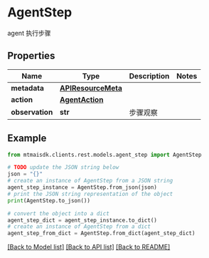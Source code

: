 # AgentStep

agent 执行步骤

## Properties

Name | Type | Description | Notes
------------ | ------------- | ------------- | -------------
**metadata** | [**APIResourceMeta**](APIResourceMeta.md) |  | 
**action** | [**AgentAction**](AgentAction.md) |  | 
**observation** | **str** | 步骤观察 | 

## Example

```python
from mtmaisdk.clients.rest.models.agent_step import AgentStep

# TODO update the JSON string below
json = "{}"
# create an instance of AgentStep from a JSON string
agent_step_instance = AgentStep.from_json(json)
# print the JSON string representation of the object
print(AgentStep.to_json())

# convert the object into a dict
agent_step_dict = agent_step_instance.to_dict()
# create an instance of AgentStep from a dict
agent_step_from_dict = AgentStep.from_dict(agent_step_dict)
```
[[Back to Model list]](../README.md#documentation-for-models) [[Back to API list]](../README.md#documentation-for-api-endpoints) [[Back to README]](../README.md)


